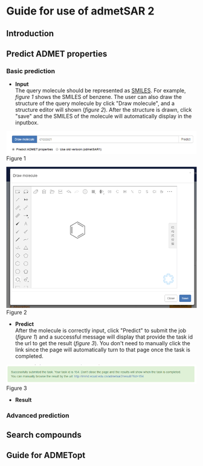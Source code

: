 # Guide for use of admetSAR 2

## Introduction


## Predict ADMET properties

### Basic prediction

- **Input**  
The query molecule should be represented as [SMILES](http://www.daylight.com/dayhtml/doc/theory/theory.smiles.html).
For example, *figure 1* shows the SMILES of benzene. The user can also draw the structure of the query molecule by click "Draw molecule", and a structure editor will shown (*figure 2*). After the structure is drawn, click "save" and the SMILES of the molecule will automatically display in the inputbox.

![figure1](image/smiles-input.PNG)  
Figure 1

![figure2](image/draw-molecule.PNG)  
Figure 2

- **Predict**  
After the molecule is correctly input, click "Predict" to submit the job (*figure 1*) and a successful message will display that provide the task id the url to get the result (*figure 3*). You don't need to manually click the link since the page will automatically turn to that page once the task is completed.

![figure3](image/submit-message.PNG)  
Figure 3

- **Result**  

### Advanced prediction

## Search compounds

## Guide for ADMETopt
